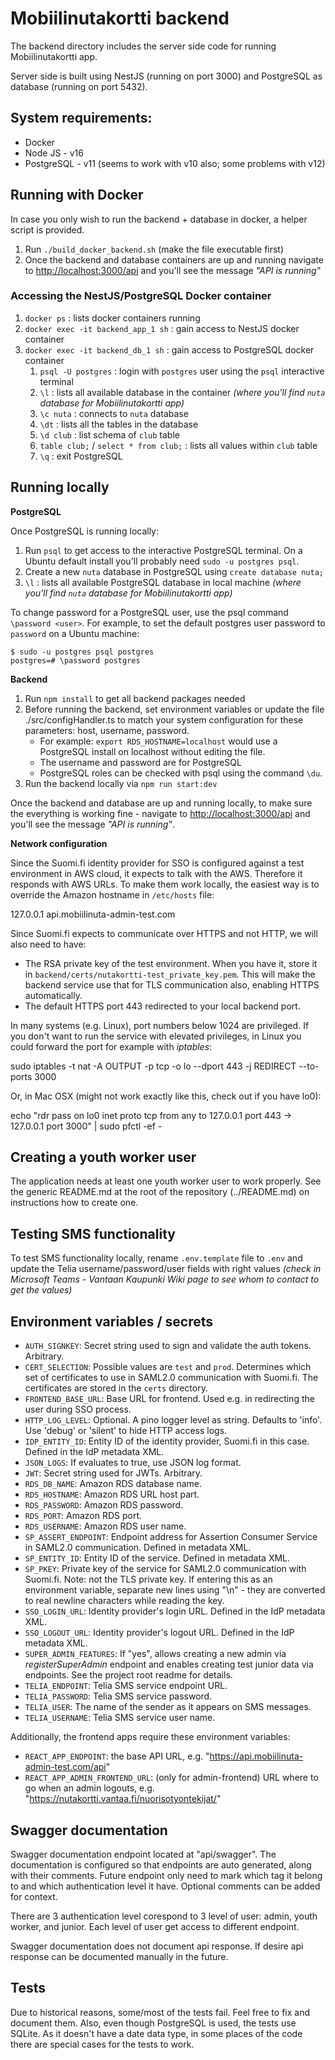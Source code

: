 # Mobiilinutakortti backend

The backend directory includes the server side code for running Mobiilinutakortti app.

Server side is built using NestJS (running on port 3000) and PostgreSQL as database (running on port 5432).

## System requirements:

- Docker
- Node JS - v16
- PostgreSQL - v11 (seems to work with v10 also; some problems with v12)

## Running with Docker

In case you only wish to run the backend + database in docker, a helper script is provided.

1. Run `./build_docker_backend.sh` (make the file executable first)
2. Once the backend and database containers are up and running navigate to [http://localhost:3000/api](http://localhost:3000/api) and you'll see the message *"API is running"*

### Accessing the NestJS/PostgreSQL Docker container

1. `docker ps` : lists docker containers running
2. `docker exec -it backend_app_1 sh` : gain access to NestJS docker container
3.  `docker exec -it backend_db_1 sh` : gain access to PostgreSQL docker container
    1) `psql -U postgres` : login with `postgres` user using the `psql` interactive terminal
    2) `\l` : lists all available database in the container *(where you'll find `nuta` database for Mobiilinutakortti app)*
    3) `\c nuta` : connects to `nuta` database
    4) `\dt` : lists all the tables in the database
    5) `\d club` : list schema of `club` table
    6) `table club;` / `select * from club;` : lists all values within `club` table
    7)  `\q` : exit PostgreSQL

## Running locally

**PostgreSQL**

Once PostgreSQL is running locally:
1. Run `psql` to get access to the interactive PostgreSQL terminal. On a Ubuntu default install you'll probably need `sudo -u postgres psql`.
2. Create a new `nuta` database in PostgreSQL using `create database nuta;`
3. `\l` : lists all available PostgreSQL database in local machine *(where you'll find `nuta` database for Mobiilinutakortti app)*

To change password for a PostgreSQL user, use the psql command `\password <user>`. For example, to set the default postgres user password to `password` on a Ubuntu machine:

    $ sudo -u postgres psql postgres
    postgres=# \password postgres

**Backend**

1. Run `npm install` to get all backend packages needed
2. Before running the backend, set environment variables or update the file ./src/configHandler.ts to match your system configuration for these parameters: host, username, password.
    * For example: `export RDS_HOSTNAME=localhost` would use a PostgreSQL install on localhost without editing the file.
    * The username and password are for PostgreSQL
    * PostgreSQL roles can be checked with psql using the command `\du`.
3. Run the backend locally via `npm run start:dev`

Once the backend and database are up and running locally, to make sure the everything is working fine - navigate to [http://localhost:3000/api](http://localhost:3000/api) and you'll see the message *"API is running"*.

**Network configuration**

Since the Suomi.fi identity provider for SSO is configured against a test environment in AWS cloud, it expects to talk with the AWS. Therefore it responds with AWS URLs. To make them work locally, the easiest way is to override the Amazon hostname in `/etc/hosts` file:

  127.0.0.1 api.mobiilinuta-admin-test.com

Since Suomi.fi expects to communicate over HTTPS and not HTTP, we will also need to have:

  * The RSA private key of the test environment. When you have it, store it in `backend/certs/nutakortti-test_private_key.pem`. This will make the backend service use that for TLS communication also, enabling HTTPS automatically.
  * The default HTTPS port 443 redirected to your local backend port.

In many systems (e.g. Linux), port numbers below 1024 are privileged. If you don't want to run the service with elevated privileges, in Linux you could forward the port for example with *iptables*:

  sudo iptables -t nat -A OUTPUT -p tcp -o lo --dport 443 -j REDIRECT --to-ports 3000

Or, in Mac OSX (might not work exactly like this, check out if you have lo0):

  echo "rdr pass on lo0 inet proto tcp from any to 127.0.0.1 port 443 -> 127.0.0.1 port 3000" | sudo pfctl -ef -

## Creating a youth worker user

The application needs at least one youth worker user to work properly. See the generic README.md at the root of the repository (../README.md) on instructions how to create one.

## Testing SMS functionality

To test SMS functionality locally, rename `.env.template` file to `.env` and update the Telia username/password/user fields with right values *(check in Microsoft Teams - Vantaan Kaupunki Wiki page to see whom to contact to get the values)*

## Environment variables / secrets

* `AUTH_SIGNKEY`: Secret string used to sign and validate the auth tokens. Arbitrary.
* `CERT_SELECTION`: Possible values are `test` and `prod`. Determines which set of certificates to use in SAML2.0 communication with Suomi.fi. The certificates are stored in the `certs` directory.
* `FRONTEND_BASE_URL`: Base URL for frontend. Used e.g. in redirecting the user during SSO process.
* `HTTP_LOG_LEVEL`: Optional. A pino logger level as string. Defaults to 'info'. Use 'debug' or 'silent' to hide HTTP access logs.
* `IDP_ENTITY_ID`: Entity ID of the identity provider, Suomi.fi in this case. Defined in the IdP metadata XML.
* `JSON_LOGS`: If evaluates to true, use JSON log format.
* `JWT`: Secret string used for JWTs. Arbitrary.
* `RDS_DB_NAME`: Amazon RDS database name.
* `RDS_HOSTNAME`: Amazon RDS URL host part.
* `RDS_PASSWORD`: Amazon RDS password.
* `RDS_PORT`: Amazon RDS port.
* `RDS_USERNAME`: Amazon RDS user name.
* `SP_ASSERT_ENDPOINT`: Endpoint address for Assertion Consumer Service in SAML2.0 communication. Defined in metadata XML.
* `SP_ENTITY_ID`: Entity ID of the service. Defined in metadata XML.
* `SP_PKEY`: Private key of the service for SAML2.0 communication with Suomi.fi. Note: not the TLS private key. If entering this as an environment variable, separate new lines using "\n" - they are converted to real newline characters while reading the key.
* `SSO_LOGIN_URL`: Identity provider's login URL. Defined in the IdP metadata XML.
* `SSO_LOGOUT_URL`: Identity provider's logout URL. Defined in the IdP metadata XML.
* `SUPER_ADMIN_FEATURES`: If "yes", allows creating a new admin via _registerSuperAdmin_ endpoint and enables creating test junior data via endpoints. See the project root readme for details.
* `TELIA_ENDPOINT`: Telia SMS service endpoint URL.
* `TELIA_PASSWORD`: Telia SMS service password.
* `TELIA_USER`: The name of the sender as it appears on SMS messages.
* `TELIA_USERNAME`: Telia SMS service user name.

Additionally, the frontend apps require these environment variables:
* `REACT_APP_ENDPOINT`: the base API URL, e.g. "https://api.mobiilinuta-admin-test.com/api"
* `REACT_APP_ADMIN_FRONTEND_URL`: (only for admin-frontend) URL where to go when an admin logouts, e.g. "https://nutakortti.vantaa.fi/nuorisotyontekijat/"

## Swagger documentation

Swagger documentation endpoint located at "api/swagger". The documentation is configured so that endpoints are auto generated, along with their comments. Future endpoint only need to mark which tag it belong to and which authentication level it have. Optional comments can be added for context.

There are 3 authentication level corespond to 3 level of user: admin, youth worker, and junior. Each level of user get access to different endpoint.

Swagger documentation does not document api response. If desire api response can be documented manually in the future.

## Tests

Due to historical reasons, some/most of the tests fail. Feel free to fix and document them.
Also, even though PostgreSQL is used, the tests use SQLite. As it doesn't have a date data type, in some places of the code there are special cases for the tests to work.
